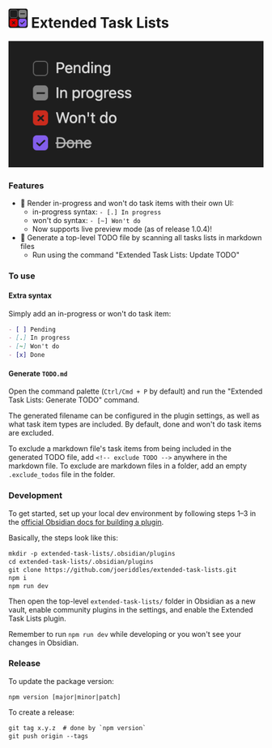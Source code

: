 <h1>
<img src="/static/logo-sm.png" height="38" width="38" />
Extended Task Lists
</h1>

![image](./static/screenshot.png)

### Features
- 🌟 Render in-progress and won't do task items with their own UI:
  - in-progress syntax: `- [.] In progress`
  - won't do syntax: `- [~] Won't do`
  - Now supports live preview mode (as of release 1.0.4)!
- 🌟 Generate a top-level TODO file by scanning all tasks lists in markdown files
  - Run using the command "Extended Task Lists: Update TODO"

### To use

#### Extra syntax
Simply add an in-progress or won't do task item: 

```markdown
- [ ] Pending
- [.] In progress 
- [~] Won't do
- [x] Done
```

#### Generate `TODO.md`
Open the command palette (`Ctrl/Cmd + P` by default) and run the "Extended Task Lists: Generate TODO" command.

The generated filename can be configured in the plugin settings, as well as what task item types are included. By default, done and won't do task items are excluded.

To exclude a markdown file's task items from being included in the generated TODO file, add `<!-- exclude TODO -->` anywhere in the markdown file. To exclude are markdown files in a folder, add an empty `.exclude_todos` file in the folder.

### Development

To get started, set up your local dev environment by following steps 1–3 in the [official Obsidian docs for building a plugin](https://docs.obsidian.md/Plugins/Getting+started/Build+a+plugin#Step+1+Download+the+sample+plugin).

Basically, the steps look like this:
```shell
mkdir -p extended-task-lists/.obsidian/plugins
cd extended-task-lists/.obsidian/plugins
git clone https://github.com/joeriddles/extended-task-lists.git
npm i
npm run dev
```

Then open the top-level `extended-task-lists/` folder in Obsidian as a new vault, enable community plugins in the settings, and enable the Extended Task Lists plugin.

Remember to run `npm run dev` while developing or you won't see your changes in Obsidian.

### Release

To update the package version:
```shell
npm version [major|minor|patch]
```

To create a release:
```shell
git tag x.y.z  # done by `npm version`
git push origin --tags
```
